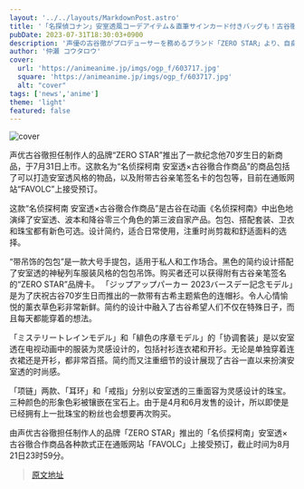 ```yaml
---
layout: '../../layouts/MarkdownPost.astro'
title: '「名探偵コナン」安室透風コーデアイテム＆直筆サインカード付きバッグも！古谷徹プロデュース「ZERO STAR」より新作登場'
pubDate: 2023-07-31T18:30:03+0900
description: '声優の古谷徹がプロデューサーを務めるブランド「ZERO STAR」より、自身の70歳の誕生日である7月31日に記念すべき新作アイテムが登場。「『名探偵コナン』安室透×古谷徹コラボレーションアイテム」が、通販サイト「FAVOLC」にて予約受付中だ。'
author: '仲瀬 コウタロウ'
cover:
  url: 'https://animeanime.jp/imgs/ogp_f/603717.jpg'
  square: 'https://animeanime.jp/imgs/ogp_f/603717.jpg'
  alt: "cover"
tags: ['news','anime']
theme: 'light'
featured: false
---
```


![cover](https://animeanime.jp/imgs/ogp_f/603717.jpg)

声优古谷徹担任制作人的品牌“ZERO STAR”推出了一款纪念他70岁生日的新商品，于7月31日上市。这款名为“名侦探柯南 安室透×古谷徹合作商品”的商品包括了可以打造安室透风格的物品，以及附带古谷亲笔签名卡的包包等，目前在通贩网站“FAVOLC”上接受预订。

这款“名侦探柯南 安室透×古谷徹合作商品”是古谷在动画《名侦探柯南》中出色地演绎了安室透、波本和降谷零三个角色的第三波自家产品。包包、搭配套装、卫衣和珠宝都有新色可选。设计简约，适合日常使用，注重时尚剪裁和舒适面料的选择。

“带吊饰的包包”是一款大号手提包，适用于私人和工作场合。黑色的简约设计搭配了安室透的神秘列车服装风格的包包吊饰。购买者还可以获得附有古谷亲笔签名的“ZERO STAR”品牌卡。
「ジップアップパーカー 2023バースデー記念モデル」是为了庆祝古谷70岁生日而推出的一款带有古希主题紫色的连帽衫。令人心情愉悦的薰衣草色彩非常新鲜。简约的设计中融入了古谷希望人们不仅在特殊日子，而且每天都能穿着的想法。

「ミステリートレインモデル」和「緋色の序章モデル」的「协调套装」是以安室透在电视动画中的服装为灵感设计的，包括衬衫连衣裙和开衫。无论是单独穿着连衣裙还是开衫，都非常百搭。简约而又注重细节的设计展现了古谷一直以来扮演安室透的时尚感。

「项链」两款、「耳环」和「戒指」分别以安室透的三重面容为灵感设计的珠宝。三种颜色的形象色彩被镶嵌在宝石上。由于是4月和6月发售的设计，所以即使是已经拥有上一批珠宝的粉丝也会想要再次购买。

由声优古谷徹担任制作人的品牌「ZERO STAR」推出的「名侦探柯南」安室透×古谷徹合作商品各种款式正在通贩网站「FAVOLC」上接受预订，截止时间为8月21日23时59分。

>[原文地址](https://animeanime.jp/article/2023/07/31/78977.html)  